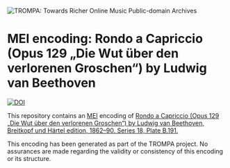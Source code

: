 ![TROMPA: Towards Richer Online Music Public-domain Archives](https://trompamusic.eu/sites/default/files/top-bar-logo_0_0.png)
                                                                                
# MEI encoding: Rondo a Capriccio (Opus 129 „Die Wut über den verlorenen Groschen“) by Ludwig van Beethoven
[![DOI](https://zenodo.org/badge/DOI/10.5281/zenodo.4733179.svg)](https://doi.org/10.5281/zenodo.4733179)


                                                                                
This repository contains an [MEI](https://music-encoding.org) encoding of [Rondo a Capriccio (Opus 129 „Die Wut über den verlorenen Groschen“) by Ludwig van Beethoven, Breitkopf und Härtel edition, 1862–90. Series 18, Plate B.191.](https://imslp.org/wiki/Special:ReverseLookup/58147) 
                                                                                
This encoding has been generated as part of the TROMPA project. No assurances are made regarding the validity or consistency of this encoding or its structure.

